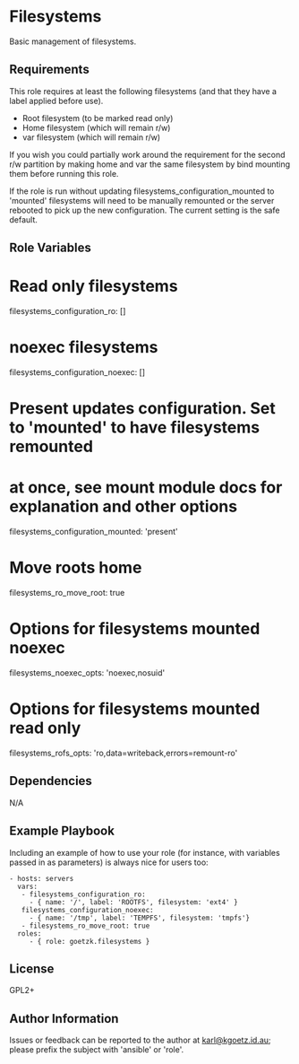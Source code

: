 Filesystems
===========

Basic management of filesystems.

Requirements
------------

This role requires at least the following filesystems (and that they have a
label applied before use).
* Root filesystem (to be marked read only)
* Home filesystem (which will remain r/w)
* var filesystem  (which will remain r/w)

If you wish you could partially work around the requirement for the second r/w
partition by making home and var the same filesystem by bind mounting them
before running this role.

If the role is run without updating filesystems_configuration_mounted to
'mounted' filesystems will need to be manually remounted or the server rebooted
to pick up the new configuration. The current setting is the safe default.

Role Variables
--------------

# Read only filesystems
filesystems_configuration_ro: []
# noexec filesystems
filesystems_configuration_noexec: []
# Present updates configuration. Set to 'mounted' to have filesystems remounted
# at once, see mount module docs for explanation and other options
filesystems_configuration_mounted: 'present'
# Move roots home
filesystems_ro_move_root: true

# Options for filesystems mounted noexec
filesystems_noexec_opts: 'noexec,nosuid'
# Options for filesystems mounted read only
filesystems_rofs_opts: 'ro,data=writeback,errors=remount-ro'


Dependencies
------------

N/A

Example Playbook
----------------

Including an example of how to use your role (for instance, with variables passed in as parameters) is always nice for users too:

    - hosts: servers
      vars:
       - filesystems_configuration_ro:
         - { name: '/', label: 'ROOTFS', filesystem: 'ext4' }
       filesystems_configuration_noexec:
         - { name: '/tmp', label: 'TEMPFS', filesystem: 'tmpfs'}
       - filesystems_ro_move_root: true
      roles:
         - { role: goetzk.filesystems }

License
-------

GPL2+

Author Information
------------------

Issues or feedback can be reported to the author at karl@kgoetz.id.au; please
prefix the subject with 'ansible' or 'role'.

